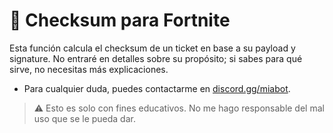 # 🌿 Checksum para Fortnite  

Esta función calcula el checksum de un ticket en base a su payload y signature. No entraré en detalles sobre su propósito; si sabes para qué sirve, no necesitas más explicaciones.  
- Para cualquier duda, puedes contactarme en [discord.gg/miabot](https://discord.gg/miabot).  

> ⚠ Esto es solo con fines educativos. No me hago responsable del mal uso que se le pueda dar.  
